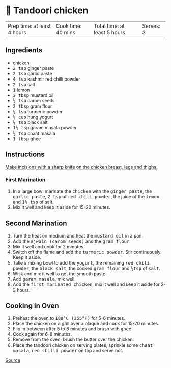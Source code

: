 # 🍗 Tandoori chicken

<table>
  <tr>
    <td>Prep time: at least 4 hours</td>
    <td>Cook time: 40 mins</td>
    <td>Total time: at least 5 hours</td>
    <td>Serves: 3</td>
  </tr>
</table>

## Ingredients

* chicken
* <samp>2 tsp</samp> ginger paste
* <samp>2 tsp</samp> garlic paste
* <samp>4 tsp</samp> kashmir red chilli powder
* <samp>2 tsp</samp> salt
* <samp>1</samp> lemon
* <samp>3 tbsp</samp> mustard oil
* <samp>½ tsp</samp> carom seeds
* <samp>2 tbsp</samp> gram flour
* <samp>¼ tsp</samp> turmeric powder
* <samp>½ cup</samp> hung yogurt
* <samp>¼ tsp</samp> black salt
* <samp>1½ tsp</samp> garam masala powder
* <samp>½ tsp</samp> chaat masala
* <samp>1 tbsp</samp> ghee

## Instructions

[Make incisions with a sharp knife on the chicken breast, legs and thighs.](http://harpalssokhi.com/recipe/how-to-cut-chicken-for-tandoori/)

### First Marination

1. In a large bowl marinate the <samp>chicken</samp> with the <samp>ginger paste</samp>, the <samp>garlic paste</samp>, <samp>2 tsp</samp> of <samp>red chili powder</samp>, the juice of the <samp>lemon</samp> and <samp>1½ tsp</samp> of salt.
1. Mix it well and keep It aside for 15-20 minutes.

## Second Marination

1. Turn the heat on medium and heat the <samp>mustard oil</samp> in a pan.
1. Add the <samp>ajwain (carom seeds)</samp> and the <samp>gram flour</samp>.
1. Mix it well and cook for 2 minutes.
1. Switch off the flame and add the <samp>turmeric powder</samp>. Stir continuously. Keep it aside.
1. Take a mixing bowl to add the <samp>yogurt</samp>, the remaining <samp>red chili powder</samp>, the <samp>black salt</samp>, the cooked <samp>gram flour</samp> and <samp>½tsp</samp> of <samp>salt</samp>.
1. Wisk and mix it well to get the smooth paste.
1. Add <samp>garam masala</samp>, mix well.
1. Add the <samp>first marinated chicken</samp>, mix it well and keep it aside for 2-3 hours.

## Cooking in Oven

1. Preheat the oven to <samp>180°C (355°F)</samp> for 5-6 minutes.
1. Place the chicken on a grill over a plaque and cook for 15-20 minutes.
1. Flip in between after 5 to 6 minutes and brush with <samp>ghee</samp>
1. Cook again for 6-8 minutes.
1. Remove from the oven; brush the butter over the chicken.
1. Place the tandoori chicken on serving plates, sprinkle some <samp>chaat masala</samp>, <samp>red chilli powder</samp> on top and serve hot.

<a href="https://harpalssokhi.com/recipe/tandoori-chicken-in-oven/" target="_blank">Source</a>

